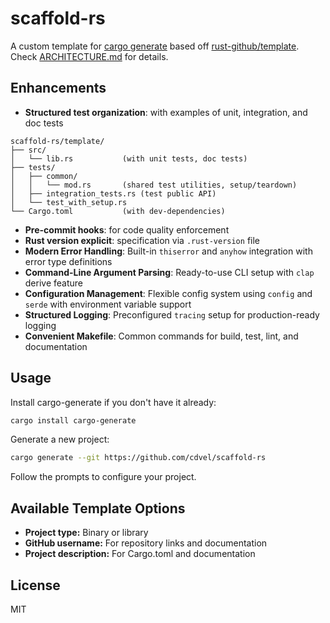 # scaffold-rs

A custom template for [cargo generate](https://github.com/cargo-generate/cargo-generate) based off [rust-github/template](https://github.com/rust-github/template). Check [ARCHITECTURE.md](ARCHITECTURE.md) for details.


## Enhancements

- **Structured test organization**: with examples of unit, integration, and doc tests

```
scaffold-rs/template/
├── src/
│   └── lib.rs           (with unit tests, doc tests)
├── tests/
│   ├── common/
│   │   └── mod.rs       (shared test utilities, setup/teardown)
│   ├── integration_tests.rs (test public API)
│   └── test_with_setup.rs
└── Cargo.toml           (with dev-dependencies)
```

- **Pre-commit hooks**: for code quality enforcement
- **Rust version explicit**: specification via `.rust-version` file
- **Modern Error Handling**: Built-in `thiserror` and `anyhow` integration with error type definitions
- **Command-Line Argument Parsing**: Ready-to-use CLI setup with `clap` derive feature
- **Configuration Management**: Flexible config system using `config` and `serde` with environment variable support
- **Structured Logging**: Preconfigured `tracing` setup for production-ready logging
- **Convenient Makefile**: Common commands for build, test, lint, and documentation

## Usage

Install cargo-generate if you don't have it already:

```bash
cargo install cargo-generate
```

Generate a new project:

```bash
cargo generate --git https://github.com/cdvel/scaffold-rs
```

Follow the prompts to configure your project.

## Available Template Options

- **Project type:** Binary or library
- **GitHub username:** For repository links and documentation
- **Project description:** For Cargo.toml and documentation

## License

MIT
